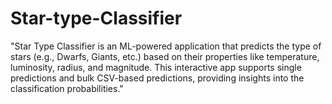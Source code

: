 # Star-type-Classifier
"Star Type Classifier is an ML-powered application that predicts the type of stars (e.g., Dwarfs, Giants, etc.) based on their properties like temperature, luminosity, radius, and magnitude. This interactive app supports single predictions and bulk CSV-based predictions, providing insights into the classification probabilities."
